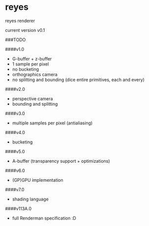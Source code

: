 # reyes
reyes renderer

current version v0.1

###TODO

####v1.0

- G-buffer + z-buffer
- 1 sample per pixel
- no bucketing
- orthographics camera
- no splitting and bounding (dice entire primitives, each and every)

####v2.0

- perspective camera
- bounding and splitting

####v3.0

- multiple samples per pixel (antialiasing)

####v4.0

- bucketing

####v5.0

- A-buffer (transparency support + optimizations)

####v6.0

- (GP)GPU implementation

####v7.0

- shading language

####v113A.0

- full Renderman specification :D